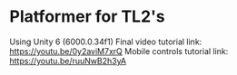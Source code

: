 # Platformer for TL2's
Using Unity 6 (6000.0.34f1)
Final video tutorial link: https://youtu.be/0y2aviM7xrQ
Mobile controls tutorial link: https://youtu.be/ruuNwB2h3yA

